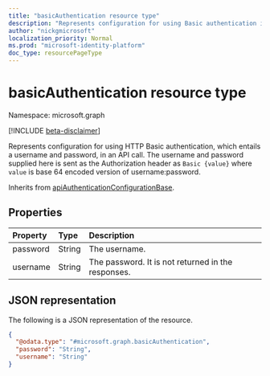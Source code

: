 ```yaml
---
title: "basicAuthentication resource type"
description: "Represents configuration for using Basic authentication in an API call."
author: "nickgmicrosoft"
localization_priority: Normal
ms.prod: "microsoft-identity-platform"
doc_type: resourcePageType
---
```


# basicAuthentication resource type

Namespace: microsoft.graph

[!INCLUDE [beta-disclaimer](../../includes/beta-disclaimer.md)]

Represents configuration for using HTTP Basic authentication, which entails a username and password, in an API call. The username and password supplied here is sent as the Authorization header as `Basic {value}` where `value` is base 64 encoded version of username:password.

Inherits from [apiAuthenticationConfigurationBase](../resources/apiauthenticationconfigurationbase.md).

## Properties

|Property|Type|Description|
|:---|:---|:---|
|password|String| The username. |
|username|String| The password. It is not returned in the responses. |

## JSON representation

The following is a JSON representation of the resource.
<!-- {
  "blockType": "resource",
  "@odata.type": "microsoft.graph.basicAuthentication"
}
-->

``` json
{
  "@odata.type": "#microsoft.graph.basicAuthentication",
  "password": "String",
  "username": "String"
}
```
